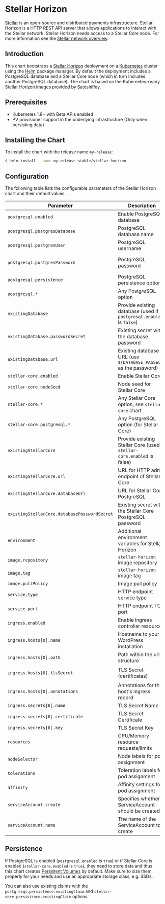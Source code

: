 # Stellar Horizon

[Stellar](https://www.stellar.org) is an open-source and distributed payments infrastructure. Stellar Horizon is a HTTP REST API server that allows applications to interact with the Stellar network. Stellar Horizon needs access to a Stellar Core node. For more information see the [Stellar network overview](https://www.stellar.org/developers/guides/get-started/).

## Introduction

This chart bootstraps a [Stellar Horizon](https://github.com/stellar/go/) deployment on a [Kubernetes](http://kubernetes.io) cluster using the [Helm](https://helm.sh) package manager. By default the deployment includes a PostgreSQL database and a Stellar Core node (which in turn includes another PostgreSQL database). The chart is based on the Kubernetes-ready [Stellar Horizon images provided by SatoshiPay](https://github.com/satoshipay/docker-stellar-horizon/).

## Prerequisites

- Kubernetes 1.8+ with Beta APIs enabled
- PV provisioner support in the underlying infrastructure (Only when persisting data)

## Installing the Chart

To install the chart with the release name `my-release`:

```bash
$ helm install --name my-release stable/stellar-horizon
```

## Configuration

The following table lists the configurable parameters of the Stellar Horizon chart and their default values.

| Parameter                                    | Description                                                            | Default                                          |
| -----------------------                      | ---------------------------------------------                          | ---------------------------------------------    |
| `postgresql.enabled`                         | Enable PostgreSQL database                                             | `true`                                           |
| `postgresql.postgresDatabase`                | PostgreSQL database name                                               | `stellar-core`                                   |
| `postgresql.postgresUser`                    | PostgreSQL username                                                    | `postgres`                                       |
| `postgresql.postgresPassword`                | PostgreSQL password                                                    | Random password (see PostgreSQL chart)           |
| `postgresql.persistence`                     | PostgreSQL persistence options                                         | See PostgreSQL chart                             |
| `postgresql.*`                               | Any PostgreSQL option                                                  | See PostgreSQL chart                             |
| `existingDatabase`                           | Provide existing database (used if `postgresql.enabled` is `false`)    |                                                  |
| `existingDatabase.passwordSecret`            | Existing secret with the database password                             | `{name: 'postgresql-horizon', value: 'password'}`|
| `existingDatabase.url`                       | Existing database URL (use `$(DATABASE_PASSWORD` as the password)      | Not set                                          |
| `stellar-core.enabled`                       | Enable Stellar Core                                                    | `false`                                          |
| `stellar-core.nodeSeed`                      | Node seed for Stellar Core                                             | Not set                                          |
| `stellar-core.*`                             | Any Stellar Core option, see `stellar-core` chart                      |                                                  |
| `stellar-core.postgresql.*`                  | Any PostgreSQL option (for Stellar Core)                               |                                                  |
| `existingStellarCore`                        | Provide existing Stellar Core (used if `stellar-core.enabled` is false)|                                                  |
| `existingStellarCore.url`                    | URL for HTTP admin endpoint of Stellar Core                            | Not set                                          |
| `existingStellarCore.databaseUrl`            | URL for Stellar Core PostgreSQL                                        | Not set                                          |
| `existingStellarCore.databasePasswordSecret` | Existing secret with the Stellar Core PostgreSQL password              | `{name: 'postgresql-core', value: 'password'}`   |
| `environment`                                | Additional environment variables for Stellar Horizon                   | `{}`                                             |
| `image.repository`                           | `stellar-horizon` image repository                                     | `satoshipay/stellar-horizon`                     |
| `image.tag`                                  | `stellar-horizon` image tag                                            | `0.14.2`                                         |
| `image.pullPolicy`                           | Image pull policy                                                      | `IfNotPresent`                                   |
| `service.type`                               | HTTP endpoint service type                                             | `ClusterIP`                                      |
| `service.port`                               | HTTP endpoint TCP port                                                 | `80`                                             |
| `ingress.enabled`                            | Enable ingress controller resource                                     | `false`                                          |
| `ingress.hosts[0].name`                      | Hostname to your WordPress installation                                | `stellar-horizon.local`                          |
| `ingress.hosts[0].path`                      | Path within the url structure                                          | `/`                                              |
| `ingress.hosts[0].tlsSecret`                 | TLS Secret (certificates)                                              | `stellar-horizon.local-tls-secret`               |
| `ingress.hosts[0].annotations`               | Annotations for this host's ingress record                             | `[]`                                             |
| `ingress.secrets[0].name`                    | TLS Secret Name                                                        | `nil`                                            |
| `ingress.secrets[0].certificate`             | TLS Secret Certificate                                                 | `nil`                                            |
| `ingress.secrets[0].key`                     | TLS Secret Key                                                         | `nil`                                            |
| `resources`                                  | CPU/Memory resource requests/limits                                    | Requests: `512Mi` memory, `100m` CPU             |
| `nodeSelector`                               | Node labels for pod assignment                                         | {}                                               |
| `tolerations`                                | Toleration labels for pod assignment                                   | []                                               |
| `affinity`                                   | Affinity settings for pod assignment                                   | {}                                               |
| `serviceAccount.create`                      | Specifies whether a ServiceAccount should be created                   | `true`                                           |
| `serviceAccount.name`                        | The name of the ServiceAccount to create                               | Generated using the fullname template            |

## Persistence

If PostgreSQL is enabled (`postgresql.enabled` is `true`) or if Stellar Core is enabled (`stellar-core.enabled` is `true`), they need to store data and thus this chart creates [Persistent Volumes](http://kubernetes.io/docs/user-guide/persistent-volumes/) by default. Make sure to size them properly for your needs and use an appropriate storage class, e.g. SSDs.

You can also use existing claims with the `postgresql.persistence.existingClaim` and `stellar-core.persistence.existingClaim` options.
